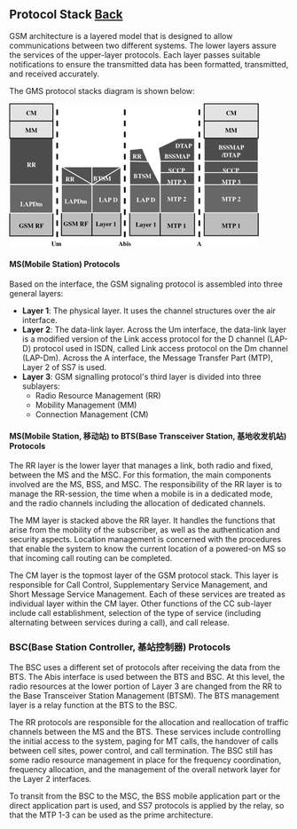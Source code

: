 ## Protocol Stack   [Back](./../gsm.md)

GSM architecture is a layered model that is designed to allow communications between two different systems. The lower layers assure the services of the upper-layer protocols. Each layer passes suitable notifications to ensure the transmitted data has been formatted, transmitted, and received accurately.

The GMS protocol stacks diagram is shown below:

<img src="./gsm-protocol-stack.gif">

#### MS(Mobile Station) Protocols

Based on the interface, the GSM signaling protocol is assembled into three general layers:

- **Layer 1**: The physical layer. It uses the channel structures over the air interface.
- **Layer 2**: The data-link layer. Across the Um interface, the data-link layer is a modified version of the Link access protocol for the D channel (LAP-D) protocol used in ISDN, called Link access protocol on the Dm channel (LAP-Dm). Across the A interface, the Message Transfer Part (MTP), Layer 2 of SS7 is used.
- **Layer 3**: GSM signalling protocol's third layer is divided into three sublayers:
    - Radio Resource Management (RR)
    - Mobility Management (MM)
    - Connection Management (CM)

#### MS(Mobile Station, 移动站) to BTS(Base Transceiver Station, 基地收发机站) Protocols

The RR layer is the lower layer that manages a link, both radio and fixed, between the MS and the MSC. For this formation, the main components involved are the MS, BSS, and MSC. The responsibility of the RR layer is to manage the RR-session, the time when a mobile is in a dedicated mode, and the radio channels including the allocation of dedicated channels.

The MM layer is stacked above the RR layer. It handles the functions that arise from the mobility of the subscriber, as well as the authentication and security aspects. Location management is concerned with the procedures that enable the system to know the current location of a powered-on MS so that incoming call routing can be completed.

The CM layer is the topmost layer of the GSM protocol stack. This layer is responsible for Call Control, Supplementary Service Management, and Short Message Service Management. Each of these services are treated as individual layer within the CM layer. Other functions of the CC sub-layer include call establishment, selection of the type of service (including alternating between services during a call), and call release.

### BSC(Base Station Controller, 基站控制器) Protocols

The BSC uses a different set of protocols after receiving the data from the BTS. The Abis interface is used between the BTS and BSC. At this level, the radio resources at the lower portion of Layer 3 are changed from the RR to the Base Transceiver Station Management (BTSM). The BTS management layer is a relay function at the BTS to the BSC.

The RR protocols are responsible for the allocation and reallocation of traffic channels between the MS and the BTS. These services include controlling the initial access to the system, paging for MT calls, the handover of calls between cell sites, power control, and call termination. The BSC still has some radio resource management in place for the frequency coordination, frequency allocation, and the management of the overall network layer for the Layer 2 interfaces.

To transit from the BSC to the MSC, the BSS mobile application part or the direct application part is used, and SS7 protocols is applied by the relay, so that the MTP 1-3 can be used as the prime architecture.